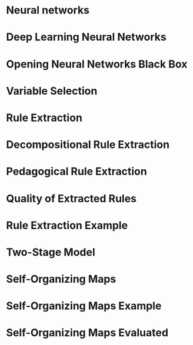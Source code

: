 # Neural networks

# Deep Learning Neural Networks

# Opening Neural Networks Black Box

# Variable Selection

# Rule Extraction

# Decompositional Rule Extraction

# Pedagogical Rule Extraction

# Quality of Extracted Rules

# Rule Extraction Example

# Two-Stage Model

# Self-Organizing Maps

# Self-Organizing Maps Example

# Self-Organizing Maps Evaluated